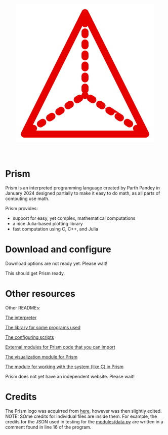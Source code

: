 <h1 align = "center">
<img id = "logo" src = "logo.svg">
</h1><br>

# Prism
Prism is an interpreted programming language created by Parth Pandey in January 2024 designed partially to make it easy to do math, as all parts of computing use math.

Prism provides:
- support for easy, yet complex, mathematical computations
- a nice Julia-based plotting library
- fast computation using C, C++, and Julia

# Download and configure
Download options are not ready yet. Please wait!

This should get Prism ready.

# Other resources
Other READMEs: 

[The interpreter](https://github.com/parth-pandey2030/prism/blob/main/interpreter/README.md) 

[The library for some programs used](https://github.com/parth-pandey2030/prism/blob/main/lib/README.md)

[The configuring scripts](https://github.com/parth-pandey2030/prism/blob/main/config/README.md)

[External modules for Prism code that you can import](https://github.com/parth-pandey2030/prism/blob/main/modules/README.md)

[The visualization module for Prism](https://github.com/parth-pandey2030/prism/blob/main/modules/golden/README.md)

[The module for working with the system (like C) in Prism](https://github.com/parth-pandey2030/prism/blob/main/modules/system/README.md)

Prism does not yet have an independent website. Please wait!

# Credits

The Prism logo was acquirred from [here](https://www.svgrepo.com/svg/382617/3d-shape-3d-triangle-shape-geometric-prism-pyramid-shape), however was then slightly edited.
NOTE: SOme credits for individual files are inside them. For example, the credits for the JSON used in testing for the [modules/data.py](https://github.com/parth-pandey2030/prism/blob/main/modules/data.py) are written in a comment found in line 16 of the program.

